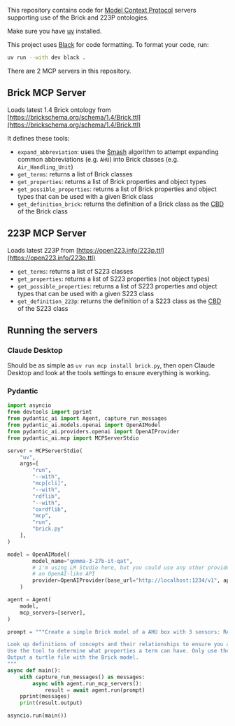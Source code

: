 This repository contains code for [Model Context Protocol](https://modelcontextprotocol.io/introduction) servers supporting use of the Brick and 223P ontologies.

Make sure you have [uv](https://docs.astral.sh/uv/) installed. 

This project uses [Black](https://black.readthedocs.io/) for code formatting. To format your code, run:

```bash
uv run --with dev black .
```

There are 2 MCP servers in this repository.

## Brick MCP Server

Loads latest 1.4 Brick ontology from [https://brickschema.org/schema/1.4/Brick.ttl](https://brickschema.org/schema/1.4/Brick.ttl)

It defines these tools:
- `expand_abbreviation`: uses the [Smash](https://dl.acm.org/doi/abs/10.14778/3685800.3685830) algorithm to attempt expanding common abbreviations (e.g. `AHU`) into Brick classes (e.g. `Air_Handling_Unit`)
- `get_terms`: returns a list of Brick classes
- `get_properties`: returns a list of Brick properties and object types
- `get_possible_properties`: returns a list of Brick properties and object types that can be used with a given Brick class
- `get_definition_brick`: returns the definition of a Brick class as the [CBD](https://www.w3.org/submissions/CBD/) of the Brick class

## 223P MCP Server

Loads latest 223P from [https://open223.info/223p.ttl](https://open223.info/223p.ttl)
- `get_terms`: returns a list of S223 classes
- `get_properties`: returns a list of S223 properties (not object types)
- `get_possible_properties`: returns a list of S223 properties and object types that can be used with a given S223 class
- `get_definition_223p`: returns the definition of a S223 class as the [CBD](https://www.w3.org/submissions/CBD/) of the S223 class

## Running the servers

### Claude Desktop

Should be as simple as `uv run mcp install brick.py`, then open Claude Desktop and look at the tools settings to ensure everything is working. 

### Pydantic

```python
import asyncio
from devtools import pprint
from pydantic_ai import Agent, capture_run_messages
from pydantic_ai.models.openai import OpenAIModel
from pydantic_ai.providers.openai import OpenAIProvider
from pydantic_ai.mcp import MCPServerStdio

server = MCPServerStdio(
    "uv",
    args=[
        "run",
        "--with",
        "mcp[cli]",
        "--with",
        "rdflib",
        "--with",
        "oxrdflib",
        "mcp",
        "run",
        "brick.py"
    ],
)

model = OpenAIModel(
        model_name="gemma-3-27b-it-qat",
        # i'm using LM Studio here, but you could use any other provider that exposes
        # an OpenAI-like API
        provider=OpenAIProvider(base_url="http://localhost:1234/v1", api_key="lm_studio"),
    )

agent = Agent(
    model,
    mcp_servers=[server],
)

prompt = """Create a simple Brick model of a AHU box with 3 sensors: RAT, SAT and OAT. Also include a SF with a SF command

Look up definitions of concepts and their relationships to ensure you are building a valid Brick model.
Use the tool to determine what properties a term can have. Only use the predicates defined by the ontology.
Output a turtle file with the Brick model.
"""
async def main():
    with capture_run_messages() as messages:
        async with agent.run_mcp_servers():
            result = await agent.run(prompt)
    pprint(messages)
    print(result.output)

asyncio.run(main())
```
